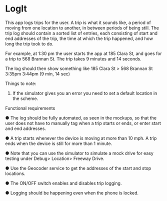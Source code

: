 # LogIt
This app logs trips for the user. A trip is what it sounds like, a period of
moving from one location to another, in between periods of being still. The trip log should
contain a sorted list of entries, each consisting of start and end addresses of the trip, the time
at which the trip happened, and how long the trip took to do.

For example, at 1:30 pm the user starts the app at 185 Clara St, and goes for a trip to 568
Brannan St. The trip takes 9 minutes and 14 seconds. 

The log should then show something like
185 Clara St > 568 Brannan St
3:35pm
3:44pm (9 min, 14 sec)

Things to note:

1. If the simulator gives you an error you need to set a default location in the scheme.

Functional requirements

● The log should be fully automated, as seen in the mockups, so that the user does not
have to manually tag when a trip starts or ends, or enter start and end addresses.

● A trip starts whenever the device is moving at more than 10 mph. A trip ends when the
device is still for more than 1 minute.

● Note that you can use the simulator to simulate a mock drive for easy testing under
Debug>
Location>
Freeway Drive.

● Use the Geocoder service to get the addresses of the start and stop locations.

● The ON/OFF switch enables and disables trip logging.

● Logging should be happening even when the phone is locked.
